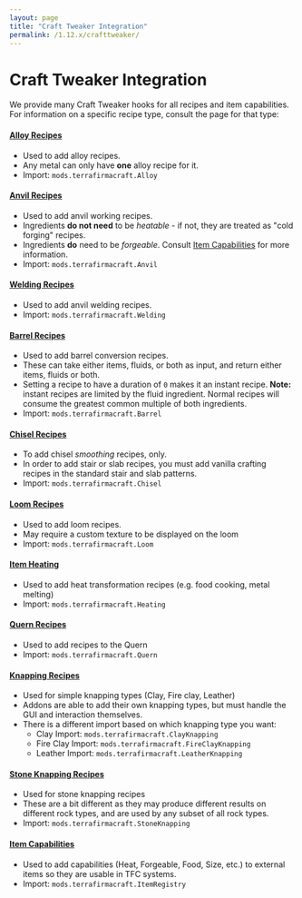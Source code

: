 ```yaml
---
layout: page
title: "Craft Tweaker Integration"
permalink: /1.12.x/crafttweaker/
---
```


# Craft Tweaker Integration

We provide many Craft Tweaker hooks for all recipes and item capabilities. For information on a specific recipe type, consult the page for that type:

#### [Alloy Recipes](alloys/)

- Used to add alloy recipes.
- Any metal can only have **one** alloy recipe for it.
- Import: `mods.terrafirmacraft.Alloy`

#### [Anvil Recipes](anvil/)

- Used to add anvil working recipes.
- Ingredients **do not need** to be *heatable* - if not, they are treated as "cold forging" recipes.
- Ingredients **do** need to be *forgeable*. Consult [Item Capabilities](items/) for more information.
- Import: `mods.terrafirmacraft.Anvil`

#### [Welding Recipes](welding/)

- Used to add anvil welding recipes.
- Import: `mods.terrafirmacraft.Welding`

#### [Barrel Recipes](barrel/)

- Used to add barrel conversion recipes.
- These can take either items, fluids, or both as input, and return either items, fluids or both.
- Setting a recipe to have a duration of `0` makes it an instant recipe. **Note:** instant recipes are limited by the fluid ingredient. Normal recipes will consume the greatest common multiple of both ingredients.
- Import: `mods.terrafirmacraft.Barrel`

#### [Chisel Recipes](chisel/)

- To add chisel *smoothing* recipes, only.
- In order to add stair or slab recipes, you must add vanilla crafting recipes in the standard stair and slab patterns.
- Import: `mods.terrafirmacraft.Chisel`

#### [Loom Recipes](loom/)

- Used to add loom recipes.
- May require a custom texture to be displayed on the loom
- Import: `mods.terrafirmacraft.Loom`

#### [Item Heating](heating/)

- Used to add heat transformation recipes (e.g. food cooking, metal melting)
- Import: `mods.terrafirmacraft.Heating`

#### [Quern Recipes](quern/)

- Used to add recipes to the Quern
- Import: `mods.terrafirmacraft.Quern`

#### [Knapping Recipes](knapping/)

- Used for simple knapping types (Clay, Fire clay, Leather)
- Addons are able to add their own knapping types, but must handle the GUI and interaction themselves.
- There is a different import based on which knapping type you want:
  - Clay Import: `mods.terrafirmacraft.ClayKnapping`
  - Fire Clay Import: `mods.terrafirmacraft.FireClayKnapping`
  - Leather Import: `mods.terrafirmacraft.LeatherKnapping`

#### [Stone Knapping Recipes](stone-knapping/)

- Used for stone knapping recipes
- These are a bit different as they may produce different results on different rock types, and are used by any subset of all rock types.
- Import: `mods.terrafirmacraft.StoneKnapping`

#### [Item Capabilities](items/)

- Used to add capabilities (Heat, Forgeable, Food, Size, etc.) to external items so they are usable in TFC systems.
- Import: `mods.terrafirmacraft.ItemRegistry`
